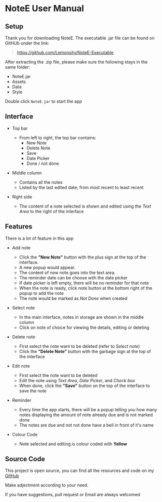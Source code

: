 # NoteE User Manual

## Setup
Thank you for downloading NoteE.
The executable .jar file can be found on GitHUb under the link:
>https://github.com/Lemonsity/NoteE-Executable

After extracting the .zip file, please make sure the following stays in the same folder:

- NoteE.jar
- Assets
- Data
- Style

Double click `NoteE.jar` to start the app

## Interface
- Top bar
    - From left to right, the top bar contains:
        - New Note
        - Delete Note
        - Save
        - Date Picker
        - Done / not done
- Middle column
    - Contains all the notes
    - Listed by the last edited date, from most recent to least recent
    
- Right side
    - The content of a note selected is shown and edited using the *Text Area* to the right of the interface

## Features
There is a lot of feature in this app

- Add note
    - Click the __"New Note"__ button with the plus sign at the top of the interface. 
    - A new popup would appear. 
    - The content of new note goes into the text area.
    - The reminder date can be choose with the date picker
    - If date picker is left empty, there will be no reminder for that note
    - When the note is ready, click note button at the bottom right of the popup to add the note
    - The note would be marked as *Not Done* when created
    
- Select note
    - In the main interface, notes in storage are shown in the middle column
    - Click on note of choice for viewing the details, editing or deleting
    
- Delete note
    - First select the note want to be deleted (refer to *Select note*)
    - Click the __"Delete Note"__ button with the garbage sign at the top of the interface
    
- Edit note
    - First select the note want to be deleted
    - Edit the note using *Text Area*, *Date Picker*, and *Check box*
    - When done, click the __"Save"__ button on the top of the interface to save the note
    
- Reminder
    - Every time the app starts, there will be a popup telling you how many notes displaying the amount of note already due and is not marked done
    - The notes are due and not not done have a bell in front of it's name
    
- Colour Code
    - Note selected and editing is colour coded with __Yellow__
    
## Source Code
This project is open source, you can find all the resources and code on my [GitHub](https://github.com/Lemonsity/NoteE)

Make adjectment according to your need.

If you have suggestions, pull request or Email are always welcomed

